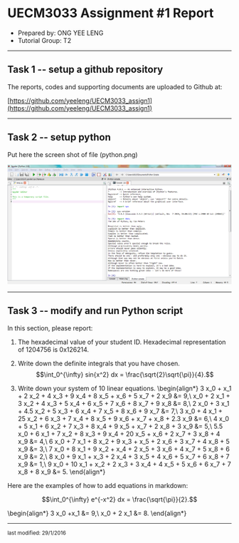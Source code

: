 UECM3033 Assignment #1 Report
========================================================

- Prepared by: ONG YEE LENG
- Tutorial Group: T2

--------------------------------------------------------

## Task 1 -- setup a github repository

The reports, codes and supporting documents are uploaded to Github at: 

[https://github.com/yeeleng/UECM3033_assign1](https://github.com/yeeleng/UECM3033_assign1)


---------------------------------------------------------

## Task 2 -- setup python

Put here the screen shot of file (python.png)

![python.png](python.png)


------------------------------------------------------------

## Task 3 -- modify and run Python script

In this section, please report:

1. The hexadecimal value of your student ID.
    Hexadecimal representation of 1204756 is 0x126214.

2. Write down the definite integrals that you have chosen.
    $$\int_0^{\infty} sin{x^2} dx = \frac{\sqrt{2}\sqrt{\pi}}{4}.$$

3. Write down your system of 10 linear equations.
	\begin{align*}
    	3 x_0 + x_1 + 2 x_2 + 4 x_3 + 9 x_4 + 8 x_5 + x_6 + 5 x_7 + 2 x_9 &= 9,\\
	x_0 + 2 x_1 + 3 x_2 + 4 x_3 + 5 x_4 + 6 x_5 + 7 x_6 + 8 x_7 + 9 x_8 &= 8,\\
	2 x_0 + 3 x_1 + 4.5 x_2 + 5 x_3 + 6 x_4 + 7 x_5 + 8 x_6 + 9 x_7 &= 7,\\
	3 x_0 + 4 x_1 + 25 x_2 + 6 x_3 + 7 x_4 + 8 x_5 + 9 x_6 + x_7 + x_8 + 2.3 x_9 &= 6,\\
	4 x_0 + 5 x_1 + 6 x_2 + 7 x_3 + 8 x_4 + 9 x_5 + x_7 + 2 x_8 + 3 x_9 &= 5,\\
	5.5 x_0 + 6 x_1 + 7 x_2 + 8 x_3 + 9 x_4 + 20 x_5 + x_6 + 2 x_7 + 3 x_8 + 4 x_9 &= 4,\\
	6 x_0 + 7 x_1 + 8 x_2 + 9 x_3 + x_5 + 2 x_6 + 3 x_7 + 4 x_8 + 5 x_9 &= 3,\\
	7 x_0 + 8 x_1 + 9 x_2 + x_4 + 2 x_5 + 3 x_6 + 4 x_7 + 5 x_8 + 6 x_9 &= 2,\\
	8 x_0 + 9 x_1 + x_3 + 2 x_4 + 3 x_5 + 4 x_6 + 5 x_7 + 6 x_8 + 7 x_9 &= 1,\\
	9 x_0 + 10 x_1 + x_2 + 2 x_3 + 3 x_4 + 4 x_5 + 5 x_6 + 6 x_7 + 7 x_8 + 8 x_9 &= 5.
	\end{align*}

Here are the examples of how to add equations in markdown:

$$\int_0^{\infty} e^{-x^2} dx = \frac{\sqrt{\pi}}{2}.$$

\begin{align*}
3 x_0 +x_1 &= 9,\\
x_0 + 2 x_1 &= 8.
\end{align*}

-----------------------------------

<sup>last modified: 29/1/2016</sup>
